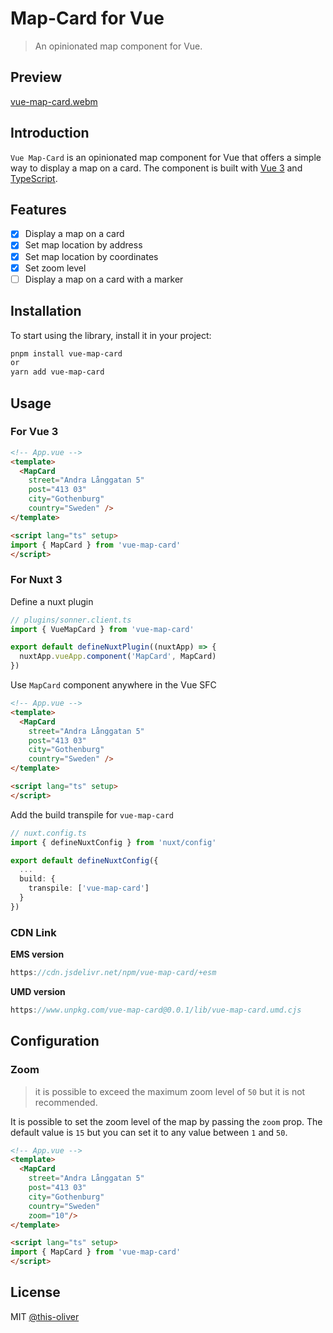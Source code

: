 # Map-Card for Vue

> An opinionated map component for Vue.

## Preview

[vue-map-card.webm](https://github.com/this-oliver/vue-map-card/assets/32515201/7a2f6b25-8fe5-4f9d-8f18-45bfe30bc5ce)

## Introduction

`Vue Map-Card` is an opinionated map component for Vue that offers a simple way to display a map on a card. The component is built with [Vue 3](https://v3.vuejs.org/) and [TypeScript](https://www.typescriptlang.org/).

## Features

- [x] Display a map on a card
- [x] Set map location by address
- [x] Set map location by coordinates
- [x] Set zoom level
- [ ] Display a map on a card with a marker

## Installation

To start using the library, install it in your project:

```bash
pnpm install vue-map-card
or
yarn add vue-map-card
```

## Usage

### For Vue 3

```html
<!-- App.vue -->
<template>
  <MapCard 
    street="Andra Långgatan 5" 
    post="413 03"
    city="Gothenburg"
    country="Sweden" />
</template>

<script lang="ts" setup>
import { MapCard } from 'vue-map-card'
</script>
```

### For Nuxt 3

Define a nuxt plugin

```ts
// plugins/sonner.client.ts
import { VueMapCard } from 'vue-map-card'

export default defineNuxtPlugin((nuxtApp) => {
  nuxtApp.vueApp.component('MapCard', MapCard)
})
```

Use `MapCard` component anywhere in the Vue SFC

```html
<!-- App.vue -->
<template>
  <MapCard 
    street="Andra Långgatan 5" 
    post="413 03"
    city="Gothenburg"
    country="Sweden" />
</template>

<script lang="ts" setup>
</script>
```

Add the build transpile for `vue-map-card`

```ts
// nuxt.config.ts
import { defineNuxtConfig } from 'nuxt/config'

export default defineNuxtConfig({
  ...
  build: {
    transpile: ['vue-map-card']
  }
})
```

### CDN Link

**EMS version**

```ts
https://cdn.jsdelivr.net/npm/vue-map-card/+esm
```

**UMD version**

```ts
https://www.unpkg.com/vue-map-card@0.0.1/lib/vue-map-card.umd.cjs
```

## Configuration

### Zoom

> it is possible to exceed the maximum zoom level of `50` but it is not recommended.

It is possible to set the zoom level of the map by passing the `zoom` prop. The default value is `15` but you can set it to any value between `1` and `50`.

```html
<!-- App.vue -->
<template>
  <MapCard 
    street="Andra Långgatan 5" 
    post="413 03"
    city="Gothenburg"
    country="Sweden"
    zoom="10"/>
</template>

<script lang="ts" setup>
import { MapCard } from 'vue-map-card'
</script>
```

## License

MIT [@this-oliver](https://github.com/this-oliver)
